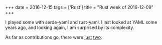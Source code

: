 +++
date = 2016-12-15
tags = ['Rust']
title = "Rust week of 2016-12-09"
+++

I played some with serde-yaml and rust-yaml. I last looked at YAML some
years ago, and looking again, I am surprised by its complexity.

As far as contributions go, there were [just][] [two].

  [just]: https://github.com/rust-lang/rust/pull/38395
  [two]: https://github.com/Keats/tera/pull/92
